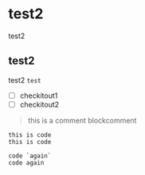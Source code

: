 # test2
test2
## test2
test2 `test`

 - [ ] checkitout1
 - [ ] checkitout2

> this is a comment
> blockcomment

```
this is code
this is code
```



```
code `again`
code again
```



<!--stackedit_data:
eyJoaXN0b3J5IjpbLTQ2MjUyNTk2LDEwMTc3MTIyOTIsMTI0Nz
Q2MzAxM119
-->